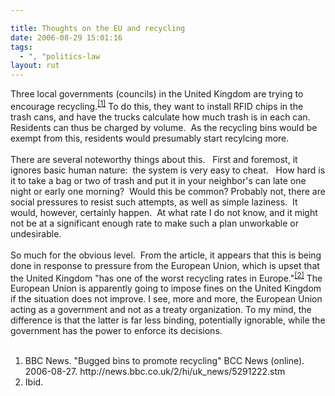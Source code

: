 ```yaml
---

title: Thoughts on the EU and recycling
date: 2006-08-29 15:01:16
tags:
  - ", "politics-law
layout: rut
---
```


Three local governments (councils) in the United Kingdom are trying to encourage recycling.<sup><a href="http://news.bbc.co.uk/2/hi/uk_news/5291222.stm" title="Bugged bins to promote recycling">[1]</a></sup>  To do this, they want to install RFID chips in the trash cans, and have the trucks calculate how much trash is in each can.&nbsp; Residents can thus be charged by volume.&nbsp; As the recycling bins would be exempt from this, residents would presumably start recylcing more.<br  /><br  />There are several noteworthy things about this.&nbsp;&nbsp; First and foremost, it ignores basic human nature:&nbsp; the system is very easy to cheat.&nbsp;&nbsp; How hard is it to take a bag or two of trash and put it in your neighbor's can late one night or early one morning?&nbsp; Would this be common? Probably not, there are social pressures to resist such attempts, as well as simple laziness.&nbsp; It would, however, certainly happen.&nbsp; At what rate I do not know, and it might not be at a significant enough rate to make such a plan unworkable or undesirable.<br  /><br  />So much for the obvious level.&nbsp; From the article, it appears that this is being done in response to pressure from the European Union, which is upset that the United Kingdom "has one of the worst recycling rates in Europe."<sup><a href="http://news.bbc.co.uk/2/hi/uk_news/5291222.stm" title="Bugged bins to promote recycling">[2]</a></sup>  The European Union is apparently going to impose fines on the United Kingdom if the situation does not improve.  I see, more and more, the European Union acting as a government and not as a treaty organization.  To my mind, the difference is that the latter is far less binding, potentially ignorable, while the government has the power to enforce its decisions.

<div class="postrefs">
<ol><br  /><li>BBC News.  "Bugged bins to promote recycling"  BCC News (online).  2006-08-27.  http://news.bbc.co.uk/2/hi/uk_news/5291222.stm<br  /></li><li>Ibid.</li></ol></div>

